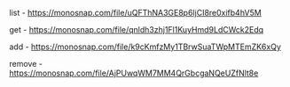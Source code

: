 list - https://monosnap.com/file/uQFThNA3GE8p6ljCI8re0xifb4hV5M

get - https://monosnap.com/file/qnldh3zhj1Fl1KuyHmd9LdCWck2Edq

add - https://monosnap.com/file/k9cKmfzMy1TBrwSuaTWpMTEmZK6xQy

remove - https://monosnap.com/file/AjPUwqWM7MM4QrGbcgaNQeUZfNlt8e
